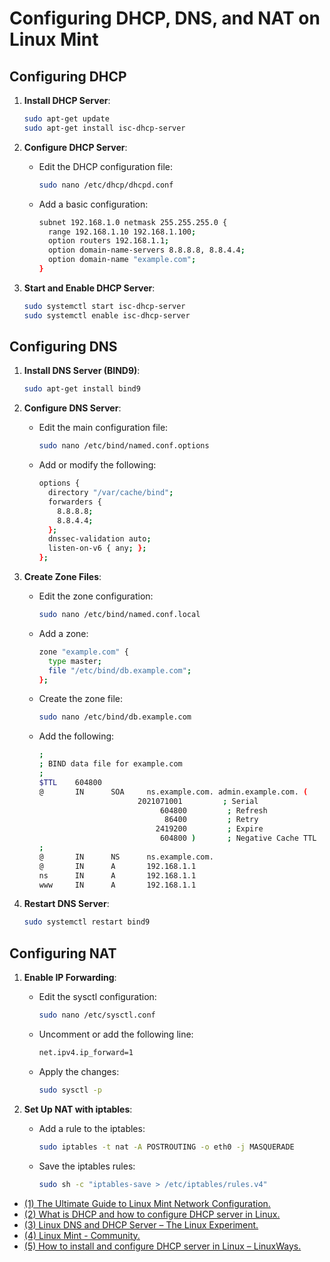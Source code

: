 # Configuring DHCP, DNS, and NAT on Linux Mint

## Configuring DHCP

1. **Install DHCP Server**:
   ```bash
   sudo apt-get update
   sudo apt-get install isc-dhcp-server
   ```

2. **Configure DHCP Server**:
   - Edit the DHCP configuration file:
     ```bash
     sudo nano /etc/dhcp/dhcpd.conf
     ```
   - Add a basic configuration:
     ```bash
     subnet 192.168.1.0 netmask 255.255.255.0 {
       range 192.168.1.10 192.168.1.100;
       option routers 192.168.1.1;
       option domain-name-servers 8.8.8.8, 8.8.4.4;
       option domain-name "example.com";
     }
     ```

3. **Start and Enable DHCP Server**:
   ```bash
   sudo systemctl start isc-dhcp-server
   sudo systemctl enable isc-dhcp-server
   ```

## Configuring DNS

1. **Install DNS Server (BIND9)**:
   ```bash
   sudo apt-get install bind9
   ```

2. **Configure DNS Server**:
   - Edit the main configuration file:
     ```bash
     sudo nano /etc/bind/named.conf.options
     ```
   - Add or modify the following:
     ```bash
     options {
       directory "/var/cache/bind";
       forwarders {
         8.8.8.8;
         8.8.4.4;
       };
       dnssec-validation auto;
       listen-on-v6 { any; };
     };
     ```

3. **Create Zone Files**:
   - Edit the zone configuration:
     ```bash
     sudo nano /etc/bind/named.conf.local
     ```
   - Add a zone:
     ```bash
     zone "example.com" {
       type master;
       file "/etc/bind/db.example.com";
     };
     ```
   - Create the zone file:
     ```bash
     sudo nano /etc/bind/db.example.com
     ```
   - Add the following:
     ```bash
     ;
     ; BIND data file for example.com
     ;
     $TTL    604800
     @       IN      SOA     ns.example.com. admin.example.com. (
                           2021071001         ; Serial
                                604800         ; Refresh
                                 86400         ; Retry
                               2419200         ; Expire
                                604800 )       ; Negative Cache TTL
     ;
     @       IN      NS      ns.example.com.
     @       IN      A       192.168.1.1
     ns      IN      A       192.168.1.1
     www     IN      A       192.168.1.1
     ```

4. **Restart DNS Server**:
   ```bash
   sudo systemctl restart bind9
   ```

## Configuring NAT

1. **Enable IP Forwarding**:
   - Edit the sysctl configuration:
     ```bash
     sudo nano /etc/sysctl.conf
     ```
   - Uncomment or add the following line:
     ```bash
     net.ipv4.ip_forward=1
     ```
   - Apply the changes:
     ```bash
     sudo sysctl -p
     ```

2. **Set Up NAT with iptables**:
   - Add a rule to the iptables:
     ```bash
     sudo iptables -t nat -A POSTROUTING -o eth0 -j MASQUERADE
     ```
   - Save the iptables rules:
     ```bash
     sudo sh -c "iptables-save > /etc/iptables/rules.v4"
     ```


- [(1) The Ultimate Guide to Linux Mint Network Configuration.](https://www.fosslinux.com/105545/the-ultimate-guide-to-linux-mint-network-configuration.htm.)
- [(2) What is DHCP and how to configure DHCP server in Linux.](https://linuxconfig.org/what-is-dhcp-and-how-to-configure-dhcp-server-in-linux.)
- [(3) Linux DNS and DHCP Server – The Linux Experiment.](https://thelinuxexperiment.com/linux-dns-and-dhcp-server/.)
- [(4) Linux Mint - Community.](https://community.linuxmint.com/tutorial/view/1320.)
- [(5) How to install and configure DHCP server in Linux – LinuxWays.](https://linuxways.net/ubuntu/how-to-configure-dhcp-in-linux/.)